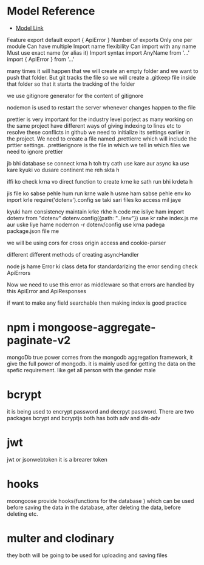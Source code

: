 # Model Reference 
- [Model Link](https://app.eraser.io/workspace/HT6FQB8prIWyBYtLDVVv?origin=share)

Feature	                        export default	                    export { ApiError }
Number of exports	            Only one per module	                Can have multiple
Import name flexibility	        Can import with any name	        Must use exact name (or alias it)
Import syntax	                import AnyName from '...'	        import { ApiError } from '...'


many times it will happen that we will create an empty folder and we want to push that folder. But git tracks the file so we will create a .gitkeep file inside that folder so that it starts the tracking of the folder

we use gitignore generator for the content of gitignore 

nodemon is used to restart the server whenever changes happen to the file

prettier is very important for the industry level porject as many working on the same project have different ways of giving indexing to lines etc to resolve these conflicts in github we need to initialize its settings earlier in the project. We need to create a file named .prettierrc which will include the prttier settings. 
.prettierignore is the file in which we tell in which files we need to ignore prettier


jb bhi database se connect krna h toh try cath use kare aur async ka use kare kyuki vo dusare continent me reh skta h

iffi ko check krna vo direct function to create krne ke sath run bhi krdeta h

jis file ko sabse pehle hum run krne wale h usme ham sabse pehle env ko inport krle require('dotenv').config se taki sari files ko access mil jaye

kyuki ham consistency maintain krke rkhe h code me isliye ham import dotenv from "dotenv"
dotenv.config({path: "../env"}) use kr rahe index.js me aur uske liye hame nodemon -r dotenv/config use krna padega package.json file me


we will be using cors for cross origin access and cookie-parser

different different methods of creating asyncHandler

node js hame Error ki class deta for standardarizing the error sending check ApiErrors

Now we need to use this error as middleware so that errors are handled by this ApiError and ApiResponses

if want to make any field searchable then making index is good practice

# npm i mongoose-aggregate-paginate-v2
mongoDb true power comes from the mongodb aggregation framework, it give the full power of mongodb. it is mainly used for getting the data on the spefic requirement. like get all person with the gender male

# bcrypt
it is being used to encrypt password and decrpyt password. There are two packages bcrypt and bcryptjs both has both adv and dis-adv

# jwt
jwt or jsonwebtoken it is a brearer token 

# hooks
moongoose provide hooks(functions for the database  ) which can be used before saving the data in the database, after deleting the data, before deleting etc. 

# multer and clodinary
they both will be going to be used for uploading and saving files